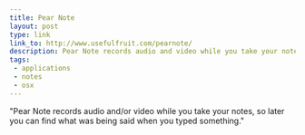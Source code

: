 ```yaml
---
title: Pear Note
layout: post
type: link
link_to: http://www.usefulfruit.com/pearnote/
description: Pear Note records audio and video while you take your notes
tags:
 - applications
 - notes
 - osx
---
```

"Pear Note records audio and/or video while you take your notes, so later you can find what was being said when you typed something."